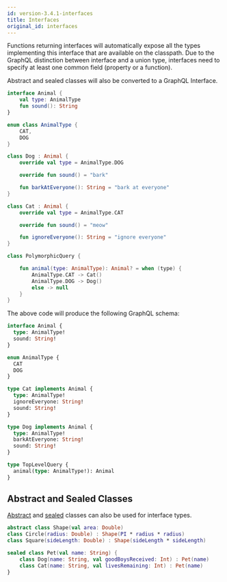 ```yaml
---
id: version-3.4.1-interfaces
title: Interfaces
original_id: interfaces
---
```


Functions returning interfaces will automatically expose all the types implementing this interface that are available on
the classpath. Due to the GraphQL distinction between interface and a union type, interfaces need to specify at least
one common field (property or a function).

Abstract and sealed classes will also be converted to a GraphQL Interface.

```kotlin
interface Animal {
    val type: AnimalType
    fun sound(): String
}

enum class AnimalType {
    CAT,
    DOG
}

class Dog : Animal {
    override val type = AnimalType.DOG

    override fun sound() = "bark"

    fun barkAtEveryone(): String = "bark at everyone"
}

class Cat : Animal {
    override val type = AnimalType.CAT

    override fun sound() = "meow"

    fun ignoreEveryone(): String = "ignore everyone"
}

class PolymorphicQuery {

    fun animal(type: AnimalType): Animal? = when (type) {
        AnimalType.CAT -> Cat()
        AnimalType.DOG -> Dog()
        else -> null
    }
}
```

The above code will produce the following GraphQL schema:

```graphql
interface Animal {
  type: AnimalType!
  sound: String!
}

enum AnimalType {
  CAT
  DOG
}

type Cat implements Animal {
  type: AnimalType!
  ignoreEveryone: String!
  sound: String!
}

type Dog implements Animal {
  type: AnimalType!
  barkAtEveryone: String!
  sound: String!
}

type TopLevelQuery {
  animal(type: AnimalType!): Animal
}

```

## Abstract and Sealed Classes
[Abstract](https://kotlinlang.org/docs/reference/classes.html#abstract-classes) and [sealed](https://kotlinlang.org/docs/reference/sealed-classes.html) classes can also be used for interface types.

```kotlin
abstract class Shape(val area: Double)
class Circle(radius: Double) : Shape(PI * radius * radius)
class Square(sideLength: Double) : Shape(sideLength * sideLength)

sealed class Pet(val name: String) {
    class Dog(name: String, val goodBoysReceived: Int) : Pet(name)
    class Cat(name: String, val livesRemaining: Int) : Pet(name)
}
```
